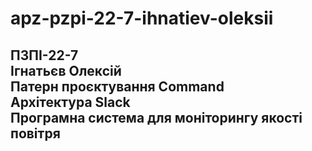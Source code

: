 # apz-pzpi-22-7-ihnatiev-oleksii  
ПЗПІ-22-7  
Ігнатьєв Олексій  
Патерн проєктування Command  
Архітектура Slack  
Програмна система для моніторингу якості повітря  
--
